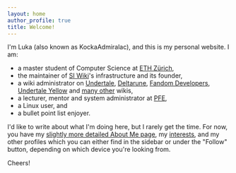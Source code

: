 ```yaml
---
layout: home
author_profile: true
title: Welcome!
---
```


I'm Luka (also known as KockaAdmiralac), and this is my personal website. I am:

- a master student of Computer Science at [ETH Zürich](https://ethz.ch/),
- the maintainer of [SI Wiki](https://siwiki.rs/)'s infrastructure and its
  founder,
- a wiki administrator on
  [Undertale](https://undertale.wiki/),
  [Deltarune](https://deltarune.wiki/),
  [Fandom Developers](https://dev.fandom.com/),
  [Undertale Yellow](https://undertaleyellow.wiki.gg/)
  and [many other](/about/#wikis) wikis,
- a lecturer, mentor and system administrator at [PFE](https://pfe.rs/),
- a Linux user, and
- a bullet point list enjoyer.

I'd like to write about what I'm doing here, but I rarely get the time. For now,
you have my [slightly more detailed About Me page](/about/), my
[interests](/interests/), and my other profiles which you can either find in the
sidebar or under the "Follow" button, depending on which device you're looking
from.

Cheers!
